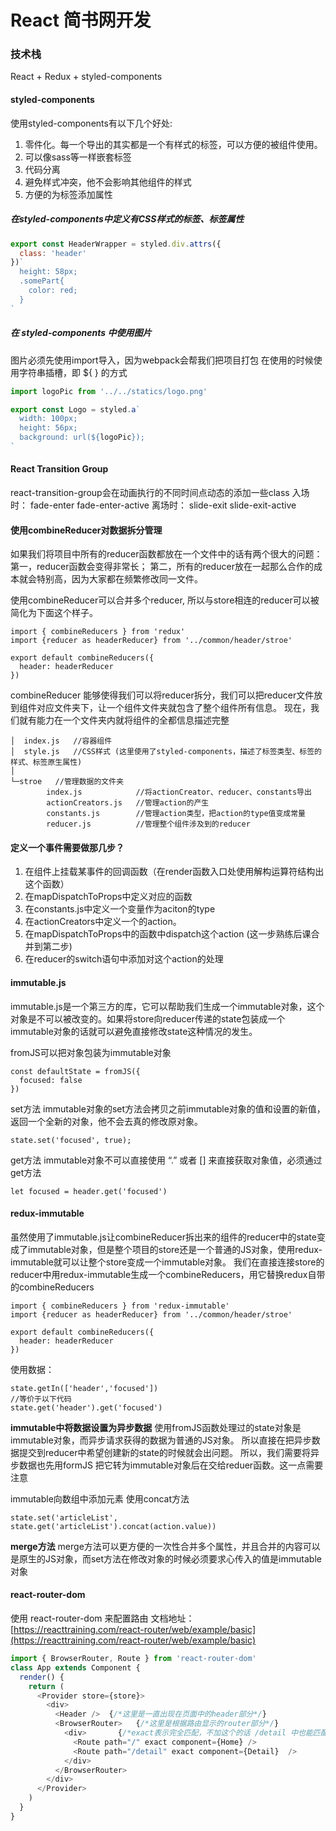 # React 简书网开发

### 技术栈
React + Redux + styled-components

#### styled-components
使用styled-components有以下几个好处:
1. 零件化。每一个导出的其实都是一个有样式的标签，可以方便的被组件使用。
2. 可以像sass等一样嵌套标签
3. 代码分离
4. 避免样式冲突，他不会影响其他组件的样式
5. 方便的为标签添加属性

##### 在styled-components中定义有CSS样式的标签、标签属性
```javascript
export const HeaderWrapper = styled.div.attrs({
  class: 'header'
})`
  height: 58px;
  .somePart{
    color: red;
  }
`
```
##### 在 styled-components 中使用图片
图片必须先使用import导入，因为webpack会帮我们把项目打包
在使用的时候使用字符串插槽，即 ${ } 的方式
```javascript
import logoPic from '../../statics/logo.png'

export const Logo = styled.a`
  width: 100px;
  height: 56px;
  background: url(${logoPic});  
`
```

#### React Transition Group
react-transition-group会在动画执行的不同时间点动态的添加一些class
入场时：
fade-enter
fade-enter-active
离场时：
slide-exit
slide-exit-active

#### 使用combineReducer对数据拆分管理
如果我们将项目中所有的reducer函数都放在一个文件中的话有两个很大的问题：
第一，reducer函数会变得非常长；
第二，所有的reducer放在一起那么合作的成本就会特别高，因为大家都在频繁修改同一文件。

使用combineReducer可以合并多个reducer, 所以与store相连的reducer可以被简化为下面这个样子。
```
import { combineReducers } from 'redux'
import {reducer as headerReducer} from '../common/header/stroe'

export default combineReducers({
  header: headerReducer
})
```
combineReducer 能够使得我们可以将reducer拆分，我们可以把reducer文件放到组件对应文件夹下，让一个组件文件夹就包含了整个组件所有信息。
现在，我们就有能力在一个文件夹内就将组件的全都信息描述完整
```
│  index.js   //容器组件
│  style.js   //CSS样式 (这里使用了styled-components，描述了标签类型、标签的样式、标签原生属性) 
│
└─stroe   //管理数据的文件夹
        index.js            //将actionCreator、reducer、constants导出
        actionCreators.js   //管理action的产生
        constants.js        //管理action类型，把action的type值变成常量
        reducer.js          //管理整个组件涉及到的reducer

```

#### 定义一个事件需要做那几步？
1. 在组件上挂载某事件的回调函数（在render函数入口处使用解构运算符结构出这个函数）
2. 在mapDispatchToProps中定义对应的函数
3. 在constants.js中定义一个变量作为aciton的type
4. 在actionCreators中定义一个的action。
5. 在mapDispatchToProps中的函数中dispatch这个action (这一步熟练后课合并到第二步)
6. 在reducer的switch语句中添加对这个action的处理

#### immutable.js
immutable.js是一个第三方的库，它可以帮助我们生成一个immutable对象，这个对象是不可以被改变的。如果将store向reducer传递的state包装成一个immutable对象的话就可以避免直接修改state这种情况的发生。

fromJS可以把对象包装为immutable对象
```
const defaultState = fromJS({
  focused: false
})
```
set方法
immutable对象的set方法会拷贝之前immutable对象的值和设置的新值，返回一个全新的对象，他不会去真的修改原对象。
```
state.set('focused', true);
```
get方法
immutable对象不可以直接使用 “.” 或者 [] 来直接获取对象值，必须通过get方法
```
let focused = header.get('focused')
```
#### redux-immutable
虽然使用了immutable.js让combineReducer拆出来的组件的reducer中的state变成了immutable对象，但是整个项目的store还是一个普通的JS对象，使用redux-immutable就可以让整个store变成一个immutable对象。
我们在直接连接store的reducer中用redux-immutable生成一个combineReducers，用它替换redux自带的combineReducers
```
import { combineReducers } from 'redux-immutable'
import {reducer as headerReducer} from '../common/header/stroe'

export default combineReducers({
  header: headerReducer
})
```
使用数据：
```
state.getIn(['header','focused'])
//等价于以下代码
state.get('header').get('focused')
```
**immutable中将数据设置为异步数据**
使用fromJS函数处理过的state对象是immutable对象，而异步请求获得的数据为普通的JS对象。
所以直接在把异步数据提交到reducer中希望创建新的state的时候就会出问题。
所以，我们需要将异步数据也先用formJS 把它转为immutable对象后在交给reduer函数。这一点需要注意

immutable向数组中添加元素
使用concat方法
```
state.set('articleList', state.get('articleList').concat(action.value))
```

**merge方法**
merge方法可以更方便的一次性合并多个属性，并且合并的内容可以是原生的JS对象，而set方法在修改对象的时候必须要求心传入的值是immutable对象


#### react-router-dom
使用 react-router-dom 来配置路由
文档地址：[https://reacttraining.com/react-router/web/example/basic](https://reacttraining.com/react-router/web/example/basic)

```javascript
import { BrowserRouter, Route } from 'react-router-dom'
class App extends Component {
  render() {
    return (
      <Provider store={store}>
        <div>
          <Header />  {/*这里是一直出现在页面中的header部分*/}
          <BrowserRouter>   {/*这里是根据路由显示的router部分*/}
            <div>       {/*exact表示完全匹配，不加这个的话 /detail 中也能匹配到/，就会让其他页面都展示出header */}
              <Route path="/" exact component={Home} />
              <Route path="/detail" exact component={Detail}  />
            </div>
          </BrowserRouter>
        </div>
      </Provider>
    )
  }
}
```